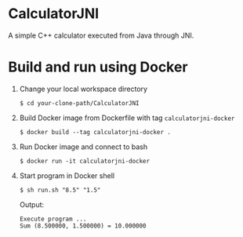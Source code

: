 # CalculatorJNI
A simple C++ calculator executed from Java through JNI.

# Build and run using Docker

1. Change your local workspace directory
  
    `$ cd your-clone-path/CalculatorJNI`

2. Build Docker image from Dockerfile with tag `calculatorjni-docker`

    `$ docker build --tag calculatorjni-docker .`

3. Run Docker image and connect to bash

    `$ docker run -it calculatorjni-docker`

4. Start program in Docker shell

    `$ sh run.sh "8.5" "1.5"`
    
    Output:
    
    ```
    Execute program ...
    Sum (8.500000, 1.500000) = 10.000000
    ```
